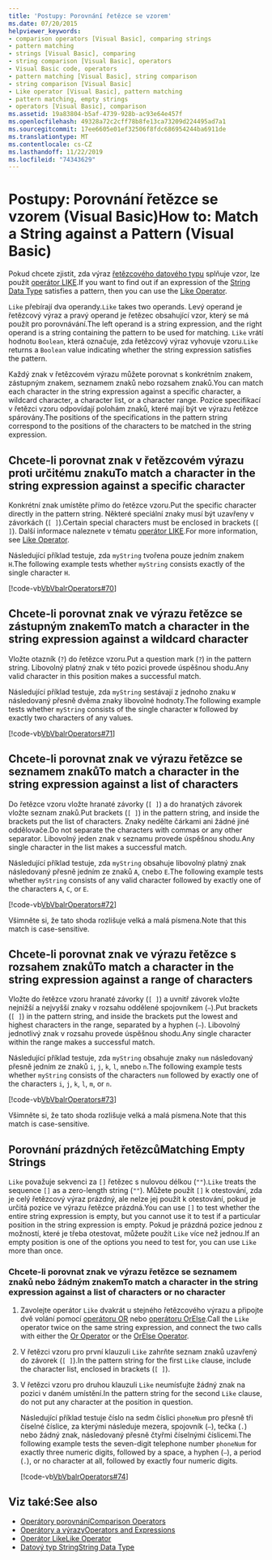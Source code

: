 ```yaml
---
title: 'Postupy: Porovnání řetězce se vzorem'
ms.date: 07/20/2015
helpviewer_keywords:
- comparison operators [Visual Basic], comparing strings
- pattern matching
- strings [Visual Basic], comparing
- string comparison [Visual Basic], operators
- Visual Basic code, operators
- pattern matching [Visual Basic], string comparison
- string comparison [Visual Basic]
- Like operator [Visual Basic], pattern matching
- pattern matching, empty strings
- operators [Visual Basic], comparison
ms.assetid: 19a83804-b5af-4739-928b-ac93e64e457f
ms.openlocfilehash: 49328a72c2cff78b8fe13ca73209d224495ad7a1
ms.sourcegitcommit: 17ee6605e01ef32506f8fdc686954244ba6911de
ms.translationtype: MT
ms.contentlocale: cs-CZ
ms.lasthandoff: 11/22/2019
ms.locfileid: "74343629"
---
```

# <a name="how-to-match-a-string-against-a-pattern-visual-basic"></a><span data-ttu-id="fed50-102">Postupy: Porovnání řetězce se vzorem (Visual Basic)</span><span class="sxs-lookup"><span data-stu-id="fed50-102">How to: Match a String against a Pattern (Visual Basic)</span></span>

<span data-ttu-id="fed50-103">Pokud chcete zjistit, zda výraz [řetězcového datového typu](../../../../visual-basic/language-reference/data-types/string-data-type.md) splňuje vzor, lze použít [operátor LIKE](../../../../visual-basic/language-reference/operators/like-operator.md).</span><span class="sxs-lookup"><span data-stu-id="fed50-103">If you want to find out if an expression of the [String Data Type](../../../../visual-basic/language-reference/data-types/string-data-type.md) satisfies a pattern, then you can use the [Like Operator](../../../../visual-basic/language-reference/operators/like-operator.md).</span></span>

<span data-ttu-id="fed50-104">`Like` přebírají dva operandy.</span><span class="sxs-lookup"><span data-stu-id="fed50-104">`Like` takes two operands.</span></span> <span data-ttu-id="fed50-105">Levý operand je řetězcový výraz a pravý operand je řetězec obsahující vzor, který se má použít pro porovnávání.</span><span class="sxs-lookup"><span data-stu-id="fed50-105">The left operand is a string expression, and the right operand is a string containing the pattern to be used for matching.</span></span> <span data-ttu-id="fed50-106">`Like` vrátí hodnotu `Boolean`, která označuje, zda řetězcový výraz vyhovuje vzoru.</span><span class="sxs-lookup"><span data-stu-id="fed50-106">`Like` returns a `Boolean` value indicating whether the string expression satisfies the pattern.</span></span>

<span data-ttu-id="fed50-107">Každý znak v řetězcovém výrazu můžete porovnat s konkrétním znakem, zástupným znakem, seznamem znaků nebo rozsahem znaků.</span><span class="sxs-lookup"><span data-stu-id="fed50-107">You can match each character in the string expression against a specific character, a wildcard character, a character list, or a character range.</span></span> <span data-ttu-id="fed50-108">Pozice specifikací v řetězci vzoru odpovídají polohám znaků, které mají být ve výrazu řetězce spárovány.</span><span class="sxs-lookup"><span data-stu-id="fed50-108">The positions of the specifications in the pattern string correspond to the positions of the characters to be matched in the string expression.</span></span>

## <a name="to-match-a-character-in-the-string-expression-against-a-specific-character"></a><span data-ttu-id="fed50-109">Chcete-li porovnat znak v řetězcovém výrazu proti určitému znaku</span><span class="sxs-lookup"><span data-stu-id="fed50-109">To match a character in the string expression against a specific character</span></span>

<span data-ttu-id="fed50-110">Konkrétní znak umístěte přímo do řetězce vzoru.</span><span class="sxs-lookup"><span data-stu-id="fed50-110">Put the specific character directly in the pattern string.</span></span> <span data-ttu-id="fed50-111">Některé speciální znaky musí být uzavřeny v závorkách (`[ ]`).</span><span class="sxs-lookup"><span data-stu-id="fed50-111">Certain special characters must be enclosed in brackets (`[ ]`).</span></span> <span data-ttu-id="fed50-112">Další informace naleznete v tématu [operátor LIKE](../../../../visual-basic/language-reference/operators/like-operator.md).</span><span class="sxs-lookup"><span data-stu-id="fed50-112">For more information, see [Like Operator](../../../../visual-basic/language-reference/operators/like-operator.md).</span></span>

<span data-ttu-id="fed50-113">Následující příklad testuje, zda `myString` tvořena pouze jedním znakem `H`.</span><span class="sxs-lookup"><span data-stu-id="fed50-113">The following example tests whether `myString` consists exactly of the single character `H`.</span></span>

[!code-vb[VbVbalrOperators#70](~/samples/snippets/visualbasic/VS_Snippets_VBCSharp/VbVbalrOperators/VB/Class1.vb#70)]

## <a name="to-match-a-character-in-the-string-expression-against-a-wildcard-character"></a><span data-ttu-id="fed50-114">Chcete-li porovnat znak ve výrazu řetězce se zástupným znakem</span><span class="sxs-lookup"><span data-stu-id="fed50-114">To match a character in the string expression against a wildcard character</span></span>

<span data-ttu-id="fed50-115">Vložte otazník (`?`) do řetězce vzoru.</span><span class="sxs-lookup"><span data-stu-id="fed50-115">Put a question mark (`?`) in the pattern string.</span></span> <span data-ttu-id="fed50-116">Libovolný platný znak v této pozici provede úspěšnou shodu.</span><span class="sxs-lookup"><span data-stu-id="fed50-116">Any valid character in this position makes a successful match.</span></span>

<span data-ttu-id="fed50-117">Následující příklad testuje, zda `myString` sestávají z jednoho znaku `W` následovaný přesně dvěma znaky libovolné hodnoty.</span><span class="sxs-lookup"><span data-stu-id="fed50-117">The following example tests whether `myString` consists of the single character `W` followed by exactly two characters of any values.</span></span>

[!code-vb[VbVbalrOperators#71](~/samples/snippets/visualbasic/VS_Snippets_VBCSharp/VbVbalrOperators/VB/Class1.vb#71)]

## <a name="to-match-a-character-in-the-string-expression-against-a-list-of-characters"></a><span data-ttu-id="fed50-118">Chcete-li porovnat znak ve výrazu řetězce se seznamem znaků</span><span class="sxs-lookup"><span data-stu-id="fed50-118">To match a character in the string expression against a list of characters</span></span>

<span data-ttu-id="fed50-119">Do řetězce vzoru vložte hranaté závorky (`[ ]`) a do hranatých závorek vložte seznam znaků.</span><span class="sxs-lookup"><span data-stu-id="fed50-119">Put brackets (`[ ]`) in the pattern string, and inside the brackets put the list of characters.</span></span> <span data-ttu-id="fed50-120">Znaky nedělte čárkami ani žádné jiné oddělovače.</span><span class="sxs-lookup"><span data-stu-id="fed50-120">Do not separate the characters with commas or any other separator.</span></span> <span data-ttu-id="fed50-121">Libovolný jeden znak v seznamu provede úspěšnou shodu.</span><span class="sxs-lookup"><span data-stu-id="fed50-121">Any single character in the list makes a successful match.</span></span>

<span data-ttu-id="fed50-122">Následující příklad testuje, zda `myString` obsahuje libovolný platný znak následovaný přesně jedním ze znaků `A`, `C`nebo `E`.</span><span class="sxs-lookup"><span data-stu-id="fed50-122">The following example tests whether `myString` consists of any valid character followed by exactly one of the characters `A`, `C`, or `E`.</span></span>

[!code-vb[VbVbalrOperators#72](~/samples/snippets/visualbasic/VS_Snippets_VBCSharp/VbVbalrOperators/VB/Class1.vb#72)]

<span data-ttu-id="fed50-123">Všimněte si, že tato shoda rozlišuje velká a malá písmena.</span><span class="sxs-lookup"><span data-stu-id="fed50-123">Note that this match is case-sensitive.</span></span>

## <a name="to-match-a-character-in-the-string-expression-against-a-range-of-characters"></a><span data-ttu-id="fed50-124">Chcete-li porovnat znak ve výrazu řetězce s rozsahem znaků</span><span class="sxs-lookup"><span data-stu-id="fed50-124">To match a character in the string expression against a range of characters</span></span>

<span data-ttu-id="fed50-125">Vložte do řetězce vzoru hranaté závorky (`[ ]`) a uvnitř závorek vložte nejnižší a nejvyšší znaky v rozsahu oddělené spojovníkem (`–`).</span><span class="sxs-lookup"><span data-stu-id="fed50-125">Put brackets (`[ ]`) in the pattern string, and inside the brackets put the lowest and highest characters in the range, separated by a hyphen (`–`).</span></span> <span data-ttu-id="fed50-126">Libovolný jednotlivý znak v rozsahu provede úspěšnou shodu.</span><span class="sxs-lookup"><span data-stu-id="fed50-126">Any single character within the range makes a successful match.</span></span>

<span data-ttu-id="fed50-127">Následující příklad testuje, zda `myString` obsahuje znaky `num` následovaný přesně jedním ze znaků `i`, `j`, `k`, `l`, `m`nebo `n`.</span><span class="sxs-lookup"><span data-stu-id="fed50-127">The following example tests whether `myString` consists of the characters `num` followed by exactly one of the characters `i`, `j`, `k`, `l`, `m`, or `n`.</span></span>

[!code-vb[VbVbalrOperators#73](~/samples/snippets/visualbasic/VS_Snippets_VBCSharp/VbVbalrOperators/VB/Class1.vb#73)]

<span data-ttu-id="fed50-128">Všimněte si, že tato shoda rozlišuje velká a malá písmena.</span><span class="sxs-lookup"><span data-stu-id="fed50-128">Note that this match is case-sensitive.</span></span>

## <a name="matching-empty-strings"></a><span data-ttu-id="fed50-129">Porovnání prázdných řetězců</span><span class="sxs-lookup"><span data-stu-id="fed50-129">Matching Empty Strings</span></span>

<span data-ttu-id="fed50-130">`Like` považuje sekvenci za `[]` řetězec s nulovou délkou (`""`).</span><span class="sxs-lookup"><span data-stu-id="fed50-130">`Like` treats the sequence `[]` as a zero-length string (`""`).</span></span> <span data-ttu-id="fed50-131">Můžete použít `[]` k otestování, zda je celý řetězcový výraz prázdný, ale nelze jej použít k otestování, pokud je určitá pozice ve výrazu řetězce prázdná.</span><span class="sxs-lookup"><span data-stu-id="fed50-131">You can use `[]` to test whether the entire string expression is empty, but you cannot use it to test if a particular position in the string expression is empty.</span></span> <span data-ttu-id="fed50-132">Pokud je prázdná pozice jednou z možností, které je třeba otestovat, můžete použít `Like` více než jednou.</span><span class="sxs-lookup"><span data-stu-id="fed50-132">If an empty position is one of the options you need to test for, you can use `Like` more than once.</span></span>

### <a name="to-match-a-character-in-the-string-expression-against-a-list-of-characters-or-no-character"></a><span data-ttu-id="fed50-133">Chcete-li porovnat znak ve výrazu řetězce se seznamem znaků nebo žádným znakem</span><span class="sxs-lookup"><span data-stu-id="fed50-133">To match a character in the string expression against a list of characters or no character</span></span>

1. <span data-ttu-id="fed50-134">Zavolejte operátor `Like` dvakrát u stejného řetězcového výrazu a připojte dvě volání pomocí [operátoru OR](../../../../visual-basic/language-reference/operators/or-operator.md) nebo [operátoru OrElse](../../../../visual-basic/language-reference/operators/orelse-operator.md).</span><span class="sxs-lookup"><span data-stu-id="fed50-134">Call the `Like` operator twice on the same string expression, and connect the two calls with either the [Or Operator](../../../../visual-basic/language-reference/operators/or-operator.md) or the [OrElse Operator](../../../../visual-basic/language-reference/operators/orelse-operator.md).</span></span>

2. <span data-ttu-id="fed50-135">V řetězci vzoru pro první klauzuli `Like` zahrňte seznam znaků uzavřený do závorek (`[ ]`).</span><span class="sxs-lookup"><span data-stu-id="fed50-135">In the pattern string for the first `Like` clause, include the character list, enclosed in brackets (`[ ]`).</span></span>

3. <span data-ttu-id="fed50-136">V řetězci vzoru pro druhou klauzuli `Like` neumísťujte žádný znak na pozici v daném umístění.</span><span class="sxs-lookup"><span data-stu-id="fed50-136">In the pattern string for the second `Like` clause, do not put any character at the position in question.</span></span>

    <span data-ttu-id="fed50-137">Následující příklad testuje číslo na sedm číslici `phoneNum` pro přesně tři číselné číslice, za kterými následuje mezera, spojovník (`–`), tečka (`.`) nebo žádný znak, následovaný přesně čtyřmi číselnými číslicemi.</span><span class="sxs-lookup"><span data-stu-id="fed50-137">The following example tests the seven-digit telephone number `phoneNum` for exactly three numeric digits, followed by a space, a hyphen (`–`), a period (`.`), or no character at all, followed by exactly four numeric digits.</span></span>

    [!code-vb[VbVbalrOperators#74](~/samples/snippets/visualbasic/VS_Snippets_VBCSharp/VbVbalrOperators/VB/Class1.vb#74)]

## <a name="see-also"></a><span data-ttu-id="fed50-138">Viz také:</span><span class="sxs-lookup"><span data-stu-id="fed50-138">See also</span></span>

- [<span data-ttu-id="fed50-139">Operátory porovnání</span><span class="sxs-lookup"><span data-stu-id="fed50-139">Comparison Operators</span></span>](../../../../visual-basic/language-reference/operators/comparison-operators.md)
- [<span data-ttu-id="fed50-140">Operátory a výrazy</span><span class="sxs-lookup"><span data-stu-id="fed50-140">Operators and Expressions</span></span>](../../../../visual-basic/programming-guide/language-features/operators-and-expressions/index.md)
- [<span data-ttu-id="fed50-141">Operátor Like</span><span class="sxs-lookup"><span data-stu-id="fed50-141">Like Operator</span></span>](../../../../visual-basic/language-reference/operators/like-operator.md)
- [<span data-ttu-id="fed50-142">Datový typ String</span><span class="sxs-lookup"><span data-stu-id="fed50-142">String Data Type</span></span>](../../../../visual-basic/language-reference/data-types/string-data-type.md)
